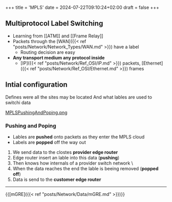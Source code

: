 +++
title = 'MPLS'
date = 2024-07-22T09:10:24+02:00
draft = false
+++

## Multiprotocol Label Switching 

- Learning from [[ATM]] and [[Frame Relay]]
- Packets through the [WAN]({{< ref "posts/Network/Network_Types/WAN.md" >}}) have a label
	- Routing decision are easy
- **Any transport medium any protocol inside** 
	- [IP]({{< ref "posts/Network/Ref_OSI/IP.md" >}}) packets, [Ethernet]({{< ref "posts/Network/Ref_OSI/Ethernet.md" >}}) frames
## Intial configuration 
Defines were all the sites may be located 
And what lables are used to switchi data 

[MPLSPushingAndPoping.png](/MPLSPushingAndPoping.png)
### Pushing and Poping 

- Lables are **pushed** onto packets as they enter the MPLS cloud
- Labels are **popped** off the way out

1. We send data to the clostes **provider edge router**
2. Edge router insert an lable into this data (**pushing**)
3. Then  knows how internals of a provider switch network \
4. When the data reaches the end the lable is beeing removed (**popped off**) 
5. Data is send to the **customer edge router**
$$ $$

---
{{[mGRE]({{< ref "posts/Network/Data/mGRE.md" >}})}}